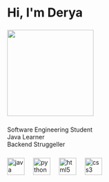 <h1 align="left">Hi, I'm Derya</h1>

###

<div align="left">
  <img height="200" src="https://media.giphy.com/media/HscDLzkO8EOTmgkhQP/giphy.gif"  />
</div>

###

<p align="left">Software Engineering Student<br>Java Learner<br>Backend Struggeller</p>

###

<div align="left">
  <img src="https://cdn.jsdelivr.net/gh/devicons/devicon/icons/java/java-original.svg" height="40" alt="java logo"  />
  <img width="12" />
  <img src="https://cdn.jsdelivr.net/gh/devicons/devicon/icons/python/python-original.svg" height="40" alt="python logo"  />
  <img width="12" />
  <img src="https://cdn.jsdelivr.net/gh/devicons/devicon/icons/html5/html5-original.svg" height="40" alt="html5 logo"  />
  <img width="12" />
  <img src="https://cdn.jsdelivr.net/gh/devicons/devicon/icons/css3/css3-original.svg" height="40" alt="css3 logo"  />
</div>

###
